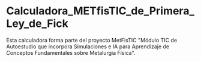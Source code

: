 # Calculadora_METfisTIC_de_Primera_Ley_de_Fick
Esta calculadora forma parte del proyecto MetFisTIC "Módulo TIC de Autoestudio que incorpora Simulaciones e IA para Aprendizaje de Conceptos Fundamentales sobre Metalurgia Física".
